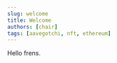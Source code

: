 ```yaml
---
slug: welcome
title: Welcome
authors: [chair]
tags: [aavegotchi, nft, ethereum]
---
```


Hello frens.